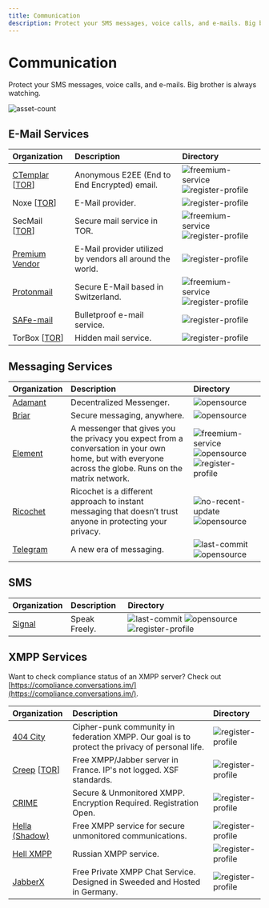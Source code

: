 ```yaml
---
title: Communication
description: Protect your SMS messages, voice calls, and e-mails. Big brother is always watching.
---
```


# Communication

Protect your SMS messages, voice calls, and e-mails. Big brother is always watching.

![asset-count](https://img.shields.io/badge/Tools%20%26%20Resources%20Available-19-A65F5F?style=for-the-badge)

## E-Mail Services

| Organization | Description | Directory |
| :--- | :--- | :--- |
| [CTemplar](https://ctemplar.com/) \[[TOR](http://ctemplarpizuduxk3fkwrieizstx33kg5chlvrh37nz73pv5smsvl6ad.onion/)\] | Anonymous E2EE \(End to End Encrypted\) email. | ![freemium-service](../../assets/img/icons/freemium.png) ![register-profile](../../assets/img/icons/registration.png) |
| Noxe \[[TOR](http://noxe622edajixluakfmma5dolaakdtmhfgtz7ninulfnecsbwoybogyd.onion/)\] | E-Mail provider. | ![register-profile](../../assets/img/icons/registration.png) |
| SecMail \[[TOR](http://secmail63sex4dfw6h2nsrbmfz2z6alwxe4e3adtkpd4pcvkhht4jdad.onion/)\] | Secure mail service in TOR. | ![freemium-service](../../assets/img/icons/freemium.png) ![register-profile](../../assets/img/icons/registration.png)  |
| [Premium Vendor](https://premiumvendor.net/) | E-Mail provider utilized by vendors all around the world. | ![register-profile](../../assets/img/icons/registration.png) |
| [Protonmail](https://protonmail.com/) | Secure E-Mail based in Switzerland. | ![freemium-service](../../assets/img/icons/freemium.png) ![register-profile](../../assets/img/icons/registration.png) |
| [SAFe-mail](https://safe-mail.net) | Bulletproof e-mail service. | ![register-profile](../../assets/img/icons/registration.png) |
| TorBox \[[TOR](http://torbox36ijlcevujx7mjb4oiusvwgvmue7jfn2cvutwa6kl6to3uyqad.onion/index-en.php)\] | Hidden mail service. | ![register-profile](../../assets/img/icons/registration.png)  |

## Messaging Services

| Organization | Description | Directory |
| :--- | :--- | :--- |
| [Adamant](https://adamant.im/) | Decentralized Messenger. | ![opensource](../../assets/img/icons/open-source.png) |
| [Briar](https://briarproject.org/) | Secure messaging, anywhere. | ![opensource](../../assets/img/icons/open-source.png) |
| [Element](https://element.io/) | A messenger that gives you the privacy you expect from a conversation in your own home, but with everyone across the globe. Runs on the matrix network. | ![freemium-service](../../assets/img/icons/freemium.png) ![opensource](../../assets/img/icons/open-source.png) ![register-profile](../../assets/img/icons/registration.png) |
| [Ricochet](https://ricochet.im/) | Ricochet is a different approach to instant messaging that doesn’t trust anyone in protecting your privacy. | ![no-recent-update](../../assets/img/icons/aged.png) ![opensource](../../assets/img/icons/open-source.png) |
| [Telegram](https://telegram.org/) | A new era of messaging. | ![last-commit](https://img.shields.io/github/last-commit/telegramdesktop/tdesktop?color=a65f5f&style=flat-square) ![opensource](../../assets/img/icons/open-source.png) |

## SMS

| Organization | Description | Directory |
| :--- | :--- | :--- |
| [Signal](https://www.signal.org/) | Speak Freely. | ![last-commit](https://img.shields.io/github/last-commit/signalapp/Signal-Desktop?color=a65f5f&style=flat-square) ![opensource](../../assets/img/icons/open-source.png) ![register-profile](../../assets/img/icons/registration.png) |

## XMPP Services

Want to check compliance status of an XMPP server? Check out [https://compliance.conversations.im/](https://compliance.conversations.im/).

| Organization | Description | Directory |
| :--- | :--- | :--- |
| [404 City](https://404.city/) | Cipher-punk community in federation XMPP. Our goal is to protect the privacy of personal life. | ![register-profile](../../assets/img/icons/registration.png) |
| [Creep](https://creep.im) \[[TOR](http://creep7nissfumwyx.onion)\] | Free XMPP/Jabber server in France. IP's not logged. XSF standards. | ![register-profile](../../assets/img/icons/registration.png)  |
| [CRIME](https://crime.io) | Secure & Unmonitored XMPP. Encryption Required. Registration Open. | ![register-profile](../../assets/img/icons/registration.png) |
| [Hella \(Shadow\)](https://www.hell.la/) | Free XMPP service for secure unmonitored communications. | ![register-profile](../../assets/img/icons/registration.png) |
| [Hell XMPP](https://4ept.net/xmpp/) | Russian XMPP service. | ![register-profile](../../assets/img/icons/registration.png) |
| [JabberX](https://jabberx.net/) | Free Private XMPP Chat Service. Designed in Sweeded and Hosted in Germany. | ![register-profile](../../assets/img/icons/registration.png) |

